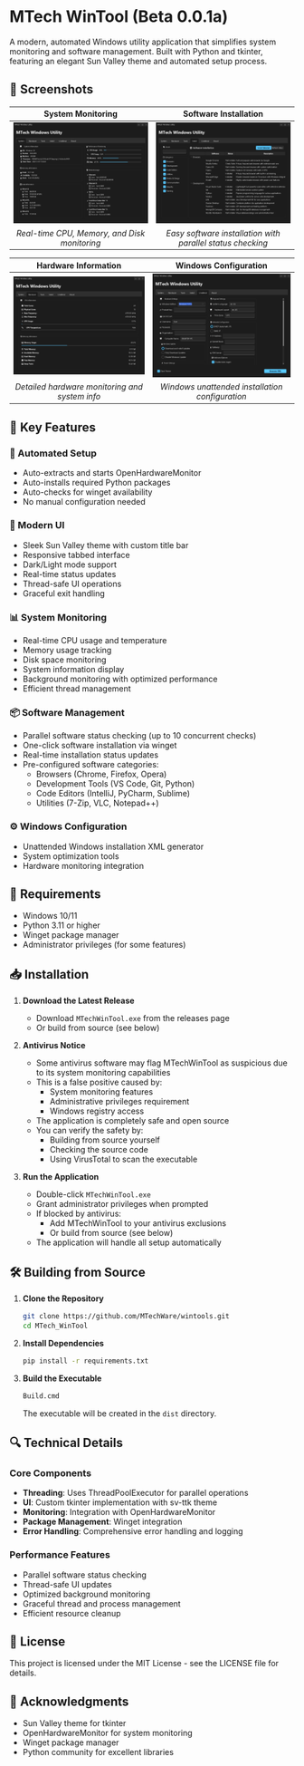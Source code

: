 # MTech WinTool (Beta 0.0.1a)

A modern, automated Windows utility application that simplifies system monitoring and software management. Built with Python and tkinter, featuring an elegant Sun Valley theme and automated setup process.

## 📸 Screenshots

<div align="center">

| System Monitoring | Software Installation |
|:---:|:---:|
| ![System](screenshots/wintool_System.png) | ![Install](screenshots/wintool_Install.png) |
| *Real-time CPU, Memory, and Disk monitoring* | *Easy software installation with parallel status checking* |

| Hardware Information | Windows Configuration |
|:---:|:---:|
| ![Hardware](screenshots/wintool_Hardware.png) | ![Config](screenshots/wintool_Unattend.png) |
| *Detailed hardware monitoring and system info* | *Windows unattended installation configuration* |

</div>

## 🌟 Key Features

### 🔄 Automated Setup
- Auto-extracts and starts OpenHardwareMonitor
- Auto-installs required Python packages
- Auto-checks for winget availability
- No manual configuration needed

### 🎨 Modern UI
- Sleek Sun Valley theme with custom title bar
- Responsive tabbed interface
- Dark/Light mode support
- Real-time status updates
- Thread-safe UI operations
- Graceful exit handling

### 📊 System Monitoring
- Real-time CPU usage and temperature
- Memory usage tracking
- Disk space monitoring
- System information display
- Background monitoring with optimized performance
- Efficient thread management

### 📦 Software Management
- Parallel software status checking (up to 10 concurrent checks)
- One-click software installation via winget
- Real-time installation status updates
- Pre-configured software categories:
  - Browsers (Chrome, Firefox, Opera)
  - Development Tools (VS Code, Git, Python)
  - Code Editors (IntelliJ, PyCharm, Sublime)
  - Utilities (7-Zip, VLC, Notepad++)

### ⚙️ Windows Configuration
- Unattended Windows installation XML generator
- System optimization tools
- Hardware monitoring integration

## 🔧 Requirements

- Windows 10/11
- Python 3.11 or higher
- Winget package manager
- Administrator privileges (for some features)

## 📥 Installation

1. **Download the Latest Release**
   - Download `MTechWinTool.exe` from the releases page
   - Or build from source (see below)

2. **Antivirus Notice**
   - Some antivirus software may flag MTechWinTool as suspicious due to its system monitoring capabilities
   - This is a false positive caused by:
     * System monitoring features
     * Administrative privileges requirement
     * Windows registry access
   - The application is completely safe and open source
   - You can verify the safety by:
     * Building from source yourself
     * Checking the source code
     * Using VirusTotal to scan the executable

3. **Run the Application**
   - Double-click `MTechWinTool.exe`
   - Grant administrator privileges when prompted
   - If blocked by antivirus:
     * Add MTechWinTool to your antivirus exclusions
     * Or build from source (see below)
   - The application will handle all setup automatically

## 🛠️ Building from Source

1. **Clone the Repository**
   ```bash
   git clone https://github.com/MTechWare/wintools.git
   cd MTech_WinTool
   ```

2. **Install Dependencies**
   ```bash
   pip install -r requirements.txt
   ```

3. **Build the Executable**
   ```bash
   Build.cmd
   ```
   The executable will be created in the `dist` directory.

## 🔍 Technical Details

### Core Components
- **Threading**: Uses ThreadPoolExecutor for parallel operations
- **UI**: Custom tkinter implementation with sv-ttk theme
- **Monitoring**: Integration with OpenHardwareMonitor
- **Package Management**: Winget integration
- **Error Handling**: Comprehensive error handling and logging

### Performance Features
- Parallel software status checking
- Thread-safe UI updates
- Optimized background monitoring
- Graceful thread and process management
- Efficient resource cleanup

## 📝 License

This project is licensed under the MIT License - see the LICENSE file for details.

## 🙏 Acknowledgments

- Sun Valley theme for tkinter
- OpenHardwareMonitor for system monitoring
- Winget package manager
- Python community for excellent libraries
